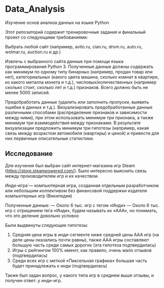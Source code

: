 # Data_Analysis
Изучение основ анализа данных на языке Python

Этот репозиторий содержит тренировочные задания и финальный проект со следующими требованиями:

Выбрать любой сайт (например, avito.ru, cian.ru, drom.ru, auto.ru, wolmar.ru, auction.ru и др.)

 Извлечь с выбранного сайта данные при помощи языка программирования Python 3. Полученные данные должны содержать как минимум по одному типу бинарных (например, продан товар или нет), категориальных (какого цвета машина, сколько комнат в квартире, из какого металла монета и т.д.), числовых/количественных (например сколько стоит, сколько лет и т.д.) признаков. Всего должно быть не менее 5000 записей.

 Предобработать данные (удалить или заполнить пропуски, выявить ошибки в данных и т.д.). Визуализировать предобработанные данные различными способами (распределение признаков и зависимости между ними), при этом использовать минимум три признака, а также минимум три взаимодействия между признаками. В результате визуализации предложить минимум три гипотезы (например, какая связь между возрастом автомобиля (квартиры) и ценой) и привести для них первичные описательные статистики.

## Исследование

Для изучения был выбран сайт интернет-магазина игр Steam (https://store.steampowered.com/). Было интересно выяснить связь между производителем игр и их качеством.

Инди-игра́ — компьютерная игра, созданная отдельным разработчиком или небольшим коллективом без финансовой поддержки издателя компьютерных игр (Википедия)

Полученные данные:
— Около 6 тыс. игр с тегом «Инди»
— Около 6 тыс. игр с отрицанием тега «Инди», будем называть их «AAA», но понимать, что это деление довольно условно

Были выдвинуты следующие гипотезы:

1. Средняя цена игры в инди-сегменте ниже средней цены ААА игр (на деле цены оказались почти равны), также ААА игры составляют большую часть среди самых дорогих (эта гипотеза подтвердилась)
2. Игры с рейтингом 100% имеют, как правило, очень мало отзывов (подтвердилась)
3. Среди всех игр с меткой «Пиксельная графика» большая часть будет принадлежать к инди (подтвердилась)

Также был задан вопрос, у какого типа игр в среднем выше отзывы, и получен ответ: у инди-игр. 

